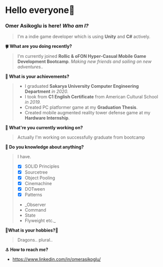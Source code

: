 # Hello everyone:mage:
### Omer Asikoglu is here! ***Who am I?***
>I'm a indie game developer which is using **Unity** and **C#** actively.

**:four_leaf_clover: What are you doing recently?**
>I'm currently joined **Rollic & oFON Hyper-Casual Mobile Game Development Bootcamp**. _Making new friends and sailing on new adventures.._

**:rainbow: What is your achievements?**
>- I graduated **Sakarya University Computer Engineering Department** _in 2020._
>- I took from **C1 English Certificate** from American Cultural School _in 2019._
>- Created PC platformer game at my **Graduation Thesis**.
>- Created mobile augmented reality tower defense game at my **Hardware Internship**.

**:whale2: What're you currently working on?**
>Actually I'm working on successfully graduate from bootcamp

**:tropical_fish: Do you knowledge about anything?**
 
 >I have.
 >- [x] SOLID Principles 
 >- [X] Sourcetree
 >- [x] Object Pooling
 >- [x] Cinemachine
 >- [x] DOTween
 >- [x] Patterns
 >  - _Observer
 >  - Command
 >  - State
 >  - Flyweight etc._

**:dragon_face:What is your hobbies?:dragon_face:**
> Dragons.. plural..

**:anchor: How to reach me?**
   - https://www.linkedin.com/in/omerasikoglu/
